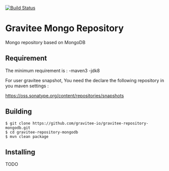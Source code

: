 [![Build Status](http://build.gravitee.io/jenkins/buildStatus/icon?job=gravitee-repository-mongodb)](http://build.gravitee.io/jenkins/view/Tous/job/gravitee-repository-mongodb/)

# Gravitee Mongo Repository

Mongo repository based on MongoDB

## Requirement

The minimum requirement is :
-maven3 
-jdk8

For user gravitee snapshot, You need the declare the following repository in you maven settings :

https://oss.sonatype.org/content/repositories/snapshots


## Building

```
$ git clone https://github.com/gravitee-io/gravitee-repository-mongodb.git
$ cd gravitee-repository-mongodb
$ mvn clean package
```

## Installing

TODO


